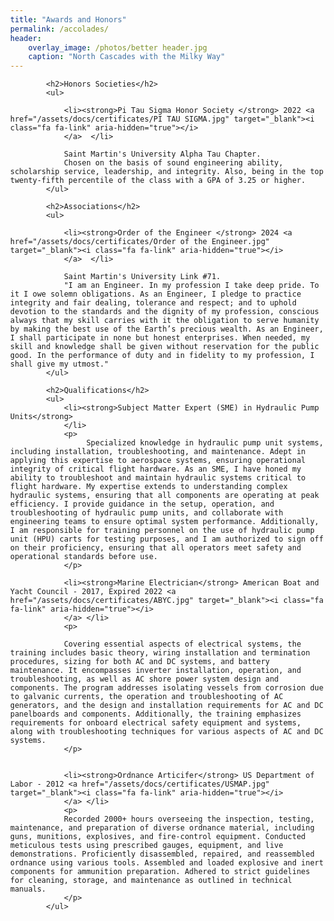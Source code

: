 ```yaml
---
title: "Awards and Honors"
permalink: /accolades/
header:
    overlay_image: /photos/better header.jpg
    caption: "North Cascades with the Milky Way"
---
```


<html>

<style>
        body {
            font-family: Arial, sans-serif;
            margin: 0px;
        }
        .title {
            font-weight: bold;
        }
        .experience {
            margin-bottom: 20px;
        }
        .image {
            float: right; /* Float the image to the right */
            width: 375px; /* Set the width of the image as desired */
        }
</style>
<body>


<div class="content">
    <div class="experience">
     
            <h2>Honors Societies</h2>
            <ul>

                <li><strong>Pi Tau Sigma Honor Society </strong> 2022 <a href="/assets/docs/certificates/PI TAU SIGMA.jpg" target="_blank"><i class="fa fa-link" aria-hidden="true"></i>
                </a>  </li> 

                Saint Martin's University Alpha Tau Chapter.
                Chosen on the basis of sound engineering ability, scholarship service, leadership, and integrity. Also, being in the top twenty-fifth percentile of the class with a GPA of 3.25 or higher.
            </ul>
   
<div class="experience">
     
            <h2>Associations</h2>
            <ul>

                <li><strong>Order of the Engineer </strong> 2024 <a href="/assets/docs/certificates/Order of the Engineer.jpg" target="_blank"><i class="fa fa-link" aria-hidden="true"></i>
                </a>  </li> 

                Saint Martin's University Link #71.
                "I am an Engineer. In my profession I take deep pride. To it I owe solemn obligations. As an Engineer, I pledge to practice integrity and fair dealing, tolerance and respect; and to uphold devotion to the standards and the dignity of my profession, conscious always that my skill carries with it the obligation to serve humanity by making the best use of the Earth’s precious wealth. As an Engineer, I shall participate in none but honest enterprises. When needed, my skill and knowledge shall be given without reservation for the public good. In the performance of duty and in fidelity to my profession, I shall give my utmost."
            </ul>
   

<div class="experience">

            <h2>Qualifications</h2>
            <ul>
                <li><strong>Subject Matter Expert (SME) in Hydraulic Pump Units</strong>  
                </li>
                <p>
                     Specialized knowledge in hydraulic pump unit systems, including installation, troubleshooting, and maintenance. Adept in applying this expertise to aerospace systems, ensuring operational integrity of critical flight hardware. As an SME, I have honed my ability to troubleshoot and maintain hydraulic systems critical to flight hardware. My expertise extends to understanding complex hydraulic systems, ensuring that all components are operating at peak efficiency. I provide guidance in the setup, operation, and troubleshooting of hydraulic pump units, and collaborate with engineering teams to ensure optimal system performance. Additionally, I am responsible for training personnel on the use of hydraulic pump unit (HPU) carts for testing purposes, and I am authorized to sign off on their proficiency, ensuring that all operators meet safety and operational standards before use.
                </p>

                <li><strong>Marine Electrician</strong> American Boat and Yacht Council - 2017, Expired 2022 <a href="/assets/docs/certificates/ABYC.jpg" target="_blank"><i class="fa fa-link" aria-hidden="true"></i>
                </a> </li>
                <p>

                Covering essential aspects of electrical systems, the training includes basic theory, wiring installation and termination procedures, sizing for both AC and DC systems, and battery maintenance. It encompasses inverter installation, operation, and troubleshooting, as well as AC shore power system design and components. The program addresses isolating vessels from corrosion due to galvanic currents, the operation and troubleshooting of AC generators, and the design and installation requirements for AC and DC panelboards and components. Additionally, the training emphasizes requirements for onboard electrical safety equipment and systems, along with troubleshooting techniques for various aspects of AC and DC systems.
                </p>


                <li><strong>Ordnance Articifer</strong> US Department of Labor - 2012 <a href="/assets/docs/certificates/USMAP.jpg" target="_blank"><i class="fa fa-link" aria-hidden="true"></i>
                </a> </li>
                <p>
                Recorded 2000+ hours overseeing the inspection, testing, maintenance, and preparation of diverse ordnance material, including guns, munitions, explosives, and fire-control equipment. Conducted meticulous tests using prescribed gauges, equipment, and live demonstrations. Proficiently disassembled, repaired, and reassembled ordnance using various tools. Assembled and loaded explosive and inert components for ammunition preparation. Adhered to strict guidelines for cleaning, storage, and maintenance as outlined in technical manuals.
                </p>
            </ul>
   
</div>
